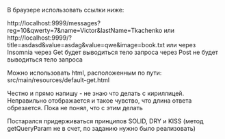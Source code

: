 В браузере использовать ссылки ниже:

http://localhost:9999/messages?reg=10&qwerty=7&name=Victor&lastName=Tkachenko
или
http://localhost:9999/?title=asdasd&value=asdag&value=qwe&image=book.txt
или через Insomnia
через Get будет выводиться тело запроса
через Post не будет выводиться тело запроса

Можно использовать html, расположенным по пути:
src/main/resources/default-get.html

Честно и прямо напишу - не знаю что делать с кириллицей.
Неправильно отображается и такое чувство, что длина ответа обрезается. Пока не понял, что с этим делать

Постарался придерживаться принципов SOLID, DRY и KISS (метод getQueryParam не в счет, по заданию нужно было реализовать)